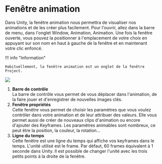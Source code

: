 # Fenêtre animation
Dans Unity, la fenêtre animation nous permettra de visualiser nos animations et de les créer plus facilement. Pour l'ouvrir, allez dans la barre de menu, dans l'onglet Window, Animation, Animation. Une fois la fenêtre ouverte, vous pouvez la positionner à l'emplacement de votre choix en appuyant sur son nom en haut à gauche de la fenêtre et en maintenant votre clic enfoncé.    

!!! info "Information"

    Habituellement, la fenêtre animation est un onglet de la fenêtre Project.

<img src="../images/schema.jpg">   

1. **Barre de contrôle**     
    La barre de contrôle vous permet de vous déplacer dans l'animation, de la faire jouer et d'enregistrer de nouvelles images clés.   
2. **Fenêtre propriétés**     
    Cette fenêtre vous permet de choisir les paramètres que vous voulez contrôler dans votre animation et de leur attribuer des valeurs. Elle vous permet aussi de créer de nouveaux clips d'animation ou encore d'ajouter des Keyframes. Les paramètres animables sont nombreux, ce peut être la position, la couleur, la rotation...   
3. **Ligne du temps**     
    Cette fenêtre est une ligne du temps qui affiche vos keyframes dans le temps. L'unité utilisé est le frame. Par défaut, 60 frames équivalent à 1 seconde dans Unity. Il est possible de changer l'unité avec les trois petits points à la droite de la fenêtre.    

